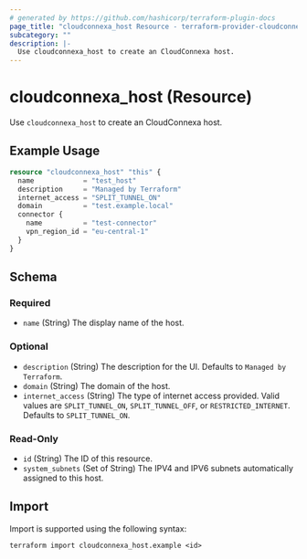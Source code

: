 ```yaml
---
# generated by https://github.com/hashicorp/terraform-plugin-docs
page_title: "cloudconnexa_host Resource - terraform-provider-cloudconnexa"
subcategory: ""
description: |-
  Use cloudconnexa_host to create an CloudConnexa host.
---
```


# cloudconnexa_host (Resource)

Use `cloudconnexa_host` to create an CloudConnexa host.

## Example Usage

```terraform
resource "cloudconnexa_host" "this" {
  name            = "test_host"
  description     = "Managed by Terraform"
  internet_access = "SPLIT_TUNNEL_ON"
  domain          = "test.example.local"
  connector {
    name          = "test-connector"
    vpn_region_id = "eu-central-1"
  }
}
```

<!-- schema generated by tfplugindocs -->
## Schema

### Required

- `name` (String) The display name of the host.

### Optional

- `description` (String) The description for the UI. Defaults to `Managed by Terraform`.
- `domain` (String) The domain of the host.
- `internet_access` (String) The type of internet access provided. Valid values are `SPLIT_TUNNEL_ON`, `SPLIT_TUNNEL_OFF`, or `RESTRICTED_INTERNET`. Defaults to `SPLIT_TUNNEL_ON`.

### Read-Only

- `id` (String) The ID of this resource.
- `system_subnets` (Set of String) The IPV4 and IPV6 subnets automatically assigned to this host.

## Import

Import is supported using the following syntax:

```shell
terraform import cloudconnexa_host.example <id>
```
